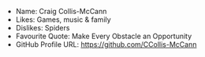 - Name: Craig Collis-McCann
- Likes: Games, music & family
- Dislikes: Spiders
- Favourite Quote: Make Every Obstacle an Opportunity
- GitHub Profile URL: https://github.com/CCollis-McCann